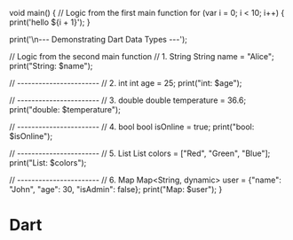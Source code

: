 void main() {
  // Logic from the first main function
  for (var i = 0; i < 10; i++) {
    print('hello ${i + 1}');
  }

  print('\n--- Demonstrating Dart Data Types ---');

  // Logic from the second main function
  // 1. String
  String name = "Alice";
  print("String: $name");

  // -----------------------
  // 2. int
  int age = 25;
  print("int: $age");

  // -----------------------
  // 3. double
  double temperature = 36.6;
  print("double: $temperature");

  // -----------------------
  // 4. bool
  bool isOnline = true;
  print("bool: $isOnline");

  // -----------------------
  // 5. List
  List<String> colors = ["Red", "Green", "Blue"];
  print("List: $colors");

  // -----------------------
  // 6. Map
  Map<String, dynamic> user = {"name": "John", "age": 30, "isAdmin": false};
  print("Map: $user");
}
# Dart
